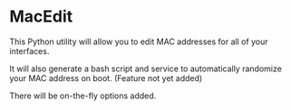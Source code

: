# MacEdit

This Python utility will allow you to edit MAC addresses for all of your interfaces. 

It will also generate a bash script and service to automatically randomize your MAC address on boot. (Feature not yet added)

There will be on-the-fly options added.
